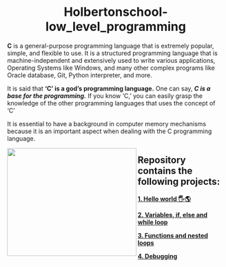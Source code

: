 <h1 align="center"><b>Holbertonschool-low_level_programming</b></h1>

**C** is a general-purpose programming language that is extremely popular, simple, and flexible to use. It is a structured programming language that is machine-independent and extensively used to write various applications, Operating Systems like Windows, and many other complex programs like Oracle database, Git, Python interpreter, and more.

It is said that **‘C’ is a god’s programming language.** One can say, ***C is a base for the programming.*** If you know ‘C,’ you can easily grasp the knowledge of the other programming languages that uses the concept of ‘C’

It is essential to have a background in computer memory mechanisms because it is an important aspect when dealing with the C programming language.

<img align="left" width="300" height="250" src="https://thumbs.dreamstime.com/b/c-text-written-programming-code-abstract-technology-background-software-developer-computer-script-concept-monitor-coding-153538086.jpg">

## Repository contains the following projects:

 **[1. Hello world :raised_hand_with_fingers_splayed::earth_americas:	](https://github.com/tizihoxha/holbertonschool-low_level_programming/blob/main/hello_world/README.md)**
 
**[2. Variables, **if**, **else** and **while** loop](https://github.com/tizihoxha/holbertonschool-low_level_programming/blob/main/variables_if_else_while/README.md)**

**[3. Functions and nested loops](https://github.com/tizihoxha/holbertonschool-low_level_programming/blob/main/functions_nested_loops/README.md)**

**[4. Debugging](https://github.com/tizihoxha/holbertonschool-low_level_programming/blob/main/debugging/README.md)**


